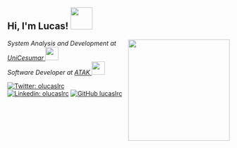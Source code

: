 <h2> Hi, I'm Lucas! <img src="https://media.giphy.com/media/MCRQ0Nkn4KfeQDdM7N/giphy.gif" width="50"></h2>
<img align='right' src="https://media.giphy.com/media/lzz3B3xLZluuY/giphy-downsized-large.gif" width="230">
<p><em>System Analysis and Development at <a href="https://www.unicesumar.edu.br/home/">UniCesumar </a><img src="https://media.giphy.com/media/fYSnHlufseco8Fh93Z/giphy.gif" width="30"></br>Software Developer at <a href="https://atak.com.br/">ATAK </a><img src="https://media.giphy.com/media/WUlplcMpOCEmTGBtBW/giphy.gif" width="30"> 
</em></p>

[![Twitter: olucaslrc](https://img.shields.io/twitter/follow/olucaslrc?style=social)](https://twitter.com/olucaslrc)
[![Linkedin: olucaslrc](https://img.shields.io/badge/-olucaslrc-blue?style=flat-square&logo=Linkedin&logoColor=white&link=https://www.linkedin.com/in/olucaslrc/)](https://www.linkedin.com/in/olucaslrc/)
[![GitHub lucaslrc](https://img.shields.io/github/followers/lucaslrc?label=follow&style=social)](https://github.com/lucaslrc)
